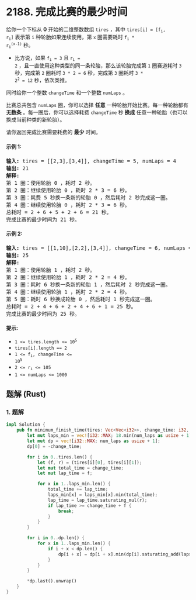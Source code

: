 # 2188. 完成比赛的最少时间
给你一个下标从 **0** 开始的二维整数数组 `tires` ，其中 <code>tires[i] = [f<sub>i</sub>, r<sub>i</sub>]</code> 表示第 `i` 种轮胎如果连续使用，第 `x` 圈需要耗时 <code>f<sub>i</sub> * r<sub>i</sub><sup>(x-1)</sup></code> 秒。

* 比方说，如果 <code>f<sub>i</sub> = 3</code> 且 <code>r<sub>i</sub> = 2</code> ，且一直使用这种类型的同一条轮胎，那么该轮胎完成第 `1` 圈赛道耗时 `3` 秒，完成第 `2` 圈耗时 `3 * 2 = 6` 秒，完成第 `3` 圈耗时 <code>3 * 2<sup>2</sup> = 12</code> 秒，依次类推。

同时给你一个整数 `changeTime` 和一个整数 `numLaps` 。

比赛总共包含 `numLaps` 圈，你可以选择 **任意** 一种轮胎开始比赛。每一种轮胎都有 **无数条** 。每一圈后，你可以选择耗费 `changeTime` 秒 **换成** 任意一种轮胎（也可以换成当前种类的新轮胎）。

请你返回完成比赛需要耗费的 **最少** 时间。

#### 示例 1:
<pre>
<strong>输入:</strong> tires = [[2,3],[3,4]], changeTime = 5, numLaps = 4
<strong>输出:</strong> 21
<strong>解释:</strong>
第 1 圈：使用轮胎 0 ，耗时 2 秒。
第 2 圈：继续使用轮胎 0 ，耗时 2 * 3 = 6 秒。
第 3 圈：耗费 5 秒换一条新的轮胎 0 ，然后耗时 2 秒完成这一圈。
第 4 圈：继续使用轮胎 0 ，耗时 2 * 3 = 6 秒。
总耗时 = 2 + 6 + 5 + 2 + 6 = 21 秒。
完成比赛的最少时间为 21 秒。
</pre>

#### 示例 2:
<pre>
<strong>输入:</strong> tires = [[1,10],[2,2],[3,4]], changeTime = 6, numLaps = 5
<strong>输出:</strong> 25
<strong>解释:</strong>
第 1 圈：使用轮胎 1 ，耗时 2 秒。
第 2 圈：继续使用轮胎 1 ，耗时 2 * 2 = 4 秒。
第 3 圈：耗时 6 秒换一条新的轮胎 1 ，然后耗时 2 秒完成这一圈。
第 4 圈：继续使用轮胎 1 ，耗时 2 * 2 = 4 秒。
第 5 圈：耗时 6 秒换成轮胎 0 ，然后耗时 1 秒完成这一圈。
总耗时 = 2 + 4 + 6 + 2 + 4 + 6 + 1 = 25 秒。
完成比赛的最少时间为 25 秒。
</pre>

#### 提示:
* <code>1 <= tires.length <= 10<sup>5</sup></code>
* `tires[i].length == 2`
* <code>1 <= f<sub>i</sub>, changeTime <= 10<sup>5</sup></code>
* <code>2 <= r<sub>i</sub> <= 105</sup></code>
* `1 <= numLaps <= 1000`

## 题解 (Rust)

### 1. 题解
```Rust
impl Solution {
    pub fn minimum_finish_time(tires: Vec<Vec<i32>>, change_time: i32, num_laps: i32) -> i32 {
        let mut laps_min = vec![i32::MAX; 18.min(num_laps as usize + 1)];
        let mut dp = vec![i32::MAX; num_laps as usize + 1];
        dp[0] = -change_time;

        for i in 0..tires.len() {
            let (f, r) = (tires[i][0], tires[i][1]);
            let mut total_time = change_time;
            let mut lap_time = f;

            for x in 1..laps_min.len() {
                total_time += lap_time;
                laps_min[x] = laps_min[x].min(total_time);
                lap_time = lap_time.saturating_mul(r);
                if lap_time >= change_time + f {
                    break;
                }
            }
        }

        for i in 0..dp.len() {
            for x in 1..laps_min.len() {
                if i + x < dp.len() {
                    dp[i + x] = dp[i + x].min(dp[i].saturating_add(laps_min[x]));
                }
            }
        }

        *dp.last().unwrap()
    }
}
```

